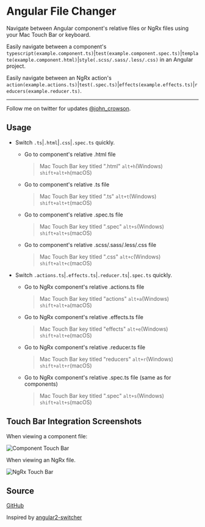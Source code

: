 # Angular File Changer

Navigate between Angular component's relative files or NgRx files using your Mac Touch Bar or keyboard.

Easily navigate between a component's `typescript(example.component.ts)`|`test(example.component.spec.ts)`|`template(example.component.html)`|`style(.scss/.sass/.less/.css)` in an Angular project.

Easily navigate between an NgRx action's `action(example.actions.ts)`|`test(.spec.ts)`|`effects(example.effects.ts)`|`reducers(example.reducer.ts)`.

---

Follow me on twitter for updates [@john_crowson](https://twitter.com/john_crowson).

## Usage

* Switch `.ts`|`.html`|`.css`|`.spec.ts` quickly.

  * Go to component's relative .html file

    > Mac Touch Bar key titled ".html"
    > `alt+h`(Windows) `shift+alt+h`(macOS)<br>

  * Go to component's relative .ts file

    > Mac Touch Bar key titled ".ts"
    > `alt+t`(Windows) `shift+alt+t`(macOS)<br>

  * Go to component's relative .spec.ts file

    > Mac Touch Bar key titled ".spec"
    > `alt+s`(Windows) `shift+alt+s`(macOS)<br>

  * Go to component's relative .scss/.sass/.less/.css file

    > Mac Touch Bar key titled ".css"
    > `alt+c`(Windows) `shift+alt+c`(macOS)<br>

* Switch `.actions.ts`|`.effects.ts`|`.reducer.ts`|`.spec.ts` quickly.

  * Go to NgRx component's relative .actions.ts file

    > Mac Touch Bar key titled "actions"
    > `alt+a`(Windows) `shift+alt+a`(macOS)<br>

  * Go to NgRx component's relative .effects.ts file

    > Mac Touch Bar key titled "effects"
    > `alt+e`(Windows) `shift+alt+e`(macOS)<br>

  * Go to NgRx component's relative .reducer.ts file

    > Mac Touch Bar key titled "reducers"
    > `alt+r`(Windows) `shift+alt+r`(macOS)<br>

  * Go to NgRx component's relative .spec.ts file (same as for components)

    > Mac Touch Bar key titled ".spec"
    > `alt+s`(Windows) `shift+alt+s`(macOS)<br>
    
## Touch Bar Integration Screenshots

When viewing a component file:

![Component Touch Bar](https://github.com/jtcrowson/angular-file-changer/raw/master/images/component-touchbar.png)

When viewing an NgRx file.

![NgRx Touch Bar](https://github.com/jtcrowson/angular-file-changer/blob/master/images/ngrx-touchbar.png?raw=true)

## Source

[GitHub](https://github.com/jtcrowson/angular-file-changer)

Inspired by [angular2-switcher](https://marketplace.visualstudio.com/items?itemName=infinity1207.angular2-switcher)
